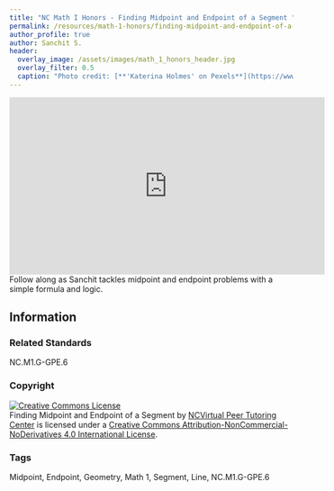 ```yaml
---
title: "NC Math I Honors - Finding Midpoint and Endpoint of a Segment "
permalink: /resources/math-1-honors/finding-midpoint-and-endpoint-of-a-segment 
author_profile: true
author: Sanchit S.
header:
  overlay_image: /assets/images/math_1_honors_header.jpg 
  overlay_filter: 0.5
  caption: "Photo credit: [**'Katerina Holmes' on Pexels**](https://www.pexels.com/photo/black-schoolboy-solving-math-examples-on-whiteboard-in-classroom-5905965/)"
---
```



<iframe width="560" height="315" src="https://ncvps.yuja.com/V/Video?v=2453268&node=8939136&a=592319291&preload=false" frameborder="0" webkitallowfullscreen mozallowfullscreen allowfullscreen></iframe>
Follow along as Sanchit tackles midpoint and endpoint problems with a simple formula and logic.

## Information

### Related Standards
NC.M1.G-GPE.6

### Copyright
<a rel="license" href="http://creativecommons.org/licenses/by-nc-nd/4.0/"><img alt="Creative Commons License" style="border-width:0" src="https://i.creativecommons.org/l/by-nc-nd/4.0/88x31.png" /></a><br /><span xmlns:dct="http://purl.org/dc/terms/" href="http://purl.org/dc/dcmitype/MovingImage" property="dct:title" rel="dct:type">Finding Midpoint and Endpoint of a Segment</span> by <a xmlns:cc="http://creativecommons.org/ns#" href="/resources/math-1-honors/finding-midpoint-and-endpoint-of-a-segment" property="cc:attributionName" rel="cc:attributionURL">NCVirtual Peer Tutoring Center</a> is licensed under a <a rel="license" href="http://creativecommons.org/licenses/by-nc-nd/4.0/">Creative Commons Attribution-NonCommercial-NoDerivatives 4.0 International License</a>.

### Tags
Midpoint, Endpoint, Geometry, Math 1, Segment, Line, NC.M1.G-GPE.6

<a href="/resources/math-1-honors">
  <span style="font-size: 48px; color: #00000;">
    <i class="fas fa-arrow-circle-left"> </i>
  </span>
</a> 